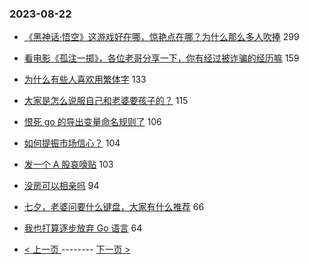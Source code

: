 ### 2023-08-22 
- [《黑神话·悟空》这游戏好在哪，惊艳点在哪？为什么那么多人吹捧](https://www.v2ex.com/t/967249) 299
- [看电影《孤注一掷》，各位老哥分享一下，你有经过被诈骗的经历嘛](https://www.v2ex.com/t/967294) 159
- [为什么有些人喜欢用繁体字](https://www.v2ex.com/t/967330) 133
- [大家是怎么说服自己和老婆要孩子的？](https://www.v2ex.com/t/967266) 115
- [恨死 go 的导出变量命名规则了](https://www.v2ex.com/t/967198) 106
- [如何提振市场信心？](https://www.v2ex.com/t/967352) 104
- [发一个 A 股哀嚎贴](https://www.v2ex.com/t/967309) 103
- [没房可以相亲吗](https://www.v2ex.com/t/967296) 94
- [七夕，老婆问要什么键盘，大家有什么推荐](https://www.v2ex.com/t/967319) 66
- [我也打算逐步放弃 Go 语言](https://www.v2ex.com/t/967244) 64 

- [ < 上一页 ](https://github.com/able8/v2ex-hot-record/blob/master/2023-08-21.md) -------- [ 下一页 > ](https://github.com/able8/v2ex-hot-record/blob/master/2023-08-23.md)
